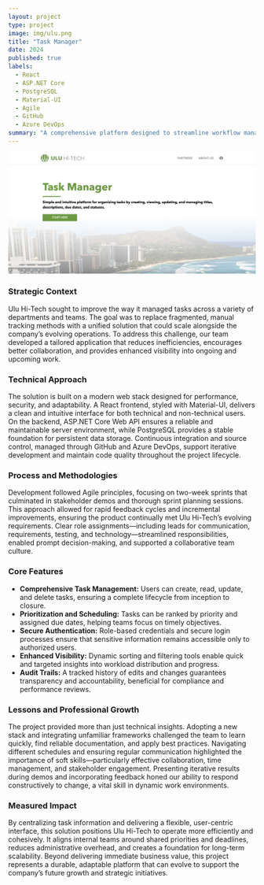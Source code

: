 ```yaml
---
layout: project
type: project
image: img/ulu.png
title: "Task Manager"
date: 2024
published: true
labels:
  - React
  - ASP.NET Core
  - PostgreSQL
  - Material-UI
  - Agile
  - GitHub
  - Azure DevOps
summary: "A comprehensive platform designed to streamline workflow management, enhance productivity, and support effective team collaboration."
---
```


<img class="img-fluid" src="../img/task.png" alt="ICS Department Logo">

### Strategic Context
Ulu Hi-Tech sought to improve the way it managed tasks across a variety of departments and teams. The goal was to replace fragmented, manual tracking methods with a unified solution that could scale alongside the company’s evolving operations. To address this challenge, our team developed a tailored application that reduces inefficiencies, encourages better collaboration, and provides enhanced visibility into ongoing and upcoming work.

### Technical Approach
The solution is built on a modern web stack designed for performance, security, and adaptability. A React frontend, styled with Material-UI, delivers a clean and intuitive interface for both technical and non-technical users. On the backend, ASP.NET Core Web API ensures a reliable and maintainable server environment, while PostgreSQL provides a stable foundation for persistent data storage. Continuous integration and source control, managed through GitHub and Azure DevOps, support iterative development and maintain code quality throughout the project lifecycle.

### Process and Methodologies
Development followed Agile principles, focusing on two-week sprints that culminated in stakeholder demos and thorough sprint planning sessions. This approach allowed for rapid feedback cycles and incremental improvements, ensuring the product continually met Ulu Hi-Tech’s evolving requirements. Clear role assignments—including leads for communication, requirements, testing, and technology—streamlined responsibilities, enabled prompt decision-making, and supported a collaborative team culture.

### Core Features
- **Comprehensive Task Management:** Users can create, read, update, and delete tasks, ensuring a complete lifecycle from inception to closure.
- **Prioritization and Scheduling:** Tasks can be ranked by priority and assigned due dates, helping teams focus on timely objectives.
- **Secure Authentication:** Role-based credentials and secure login processes ensure that sensitive information remains accessible only to authorized users.
- **Enhanced Visibility:** Dynamic sorting and filtering tools enable quick and targeted insights into workload distribution and progress.
- **Audit Trails:** A tracked history of edits and changes guarantees transparency and accountability, beneficial for compliance and performance reviews.

### Lessons and Professional Growth
The project provided more than just technical insights. Adopting a new stack and integrating unfamiliar frameworks challenged the team to learn quickly, find reliable documentation, and apply best practices. Navigating different schedules and ensuring regular communication highlighted the importance of soft skills—particularly effective collaboration, time management, and stakeholder engagement. Presenting iterative results during demos and incorporating feedback honed our ability to respond constructively to change, a vital skill in dynamic work environments.

### Measured Impact
By centralizing task information and delivering a flexible, user-centric interface, this solution positions Ulu Hi-Tech to operate more efficiently and cohesively. It aligns internal teams around shared priorities and deadlines, reduces administrative overhead, and creates a foundation for long-term scalability. Beyond delivering immediate business value, this project represents a durable, adaptable platform that can evolve to support the company’s future growth and strategic initiatives.
